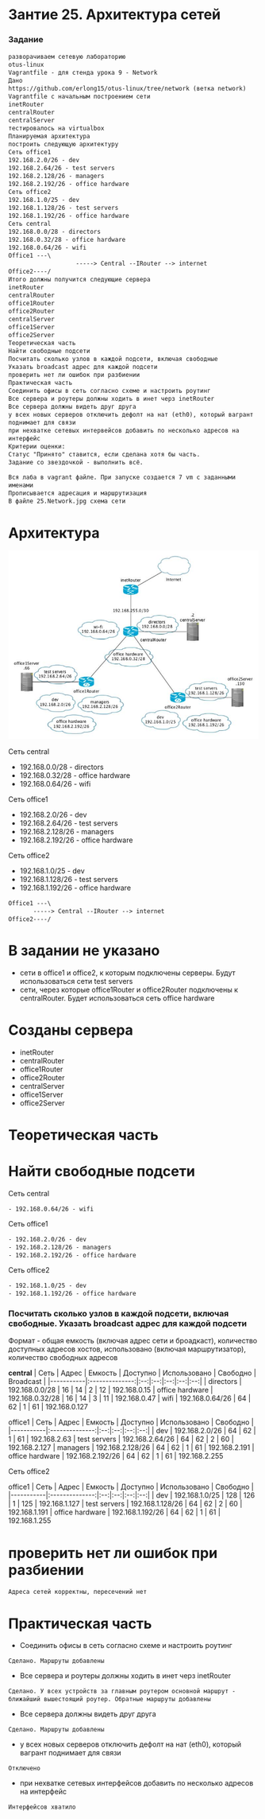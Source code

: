 # Зантие 25. Архитектура сетей

### Задание

```
разворачиваем сетевую лабораторию
otus-linux
Vagrantfile - для стенда урока 9 - Network
Дано
https://github.com/erlong15/otus-linux/tree/network (ветка network)
Vagrantfile с начальным построением сети
inetRouter
centralRouter
centralServer
тестировалось на virtualbox
Планируемая архитектура
построить следующую архитектуру
Сеть office1
192.168.2.0/26 - dev
192.168.2.64/26 - test servers
192.168.2.128/26 - managers
192.168.2.192/26 - office hardware
Сеть office2
192.168.1.0/25 - dev
192.168.1.128/26 - test servers
192.168.1.192/26 - office hardware
Сеть central
192.168.0.0/28 - directors
192.168.0.32/28 - office hardware
192.168.0.64/26 - wifi
Office1 ---\
                   -----> Central --IRouter --> internet
Office2----/
Итого должны получится следующие сервера
inetRouter
centralRouter
office1Router
office2Router
centralServer
office1Server
office2Server
Теоретическая часть
Найти свободные подсети
Посчитать сколько узлов в каждой подсети, включая свободные
Указать broadcast адрес для каждой подсети
проверить нет ли ошибок при разбиении
Практическая часть
Соединить офисы в сеть согласно схеме и настроить роутинг
Все сервера и роутеры должны ходить в инет черз inetRouter
Все сервера должны видеть друг друга
у всех новых серверов отключить дефолт на нат (eth0), который вагрант поднимает для связи
при нехватке сетевых интервейсов добавить по несколько адресов на интерфейс
Критерии оценки:
Статус "Принято" ставится, если сделана хотя бы часть.
Задание со звездочкой - выполнить всё.
```


```
Вся лаба в vagrant файле. При запуске создается 7 vm с заданными именами
Прописывается адресация и маршрутизация
В файле 25.Network.jpg схема сети
```

# Архитектура

![](/Images/Network_map.jpg)

Сеть central
- 192.168.0.0/28   - directors
- 192.168.0.32/28  - office hardware
- 192.168.0.64/26  - wifi

Сеть office1
- 192.168.2.0/26    - dev
- 192.168.2.64/26   - test servers
- 192.168.2.128/26  - managers
- 192.168.2.192/26  - office hardware

Сеть office2
- 192.168.1.0/25    - dev
- 192.168.1.128/26  - test servers
- 192.168.1.192/26  - office hardware

```
Office1 ---\
       -----> Central --IRouter --> internet
Office2----/
```

# В задании не указано
- сети в office1 и office2, к которым подключены серверы. Будут использоваться сети test servers
- сети, через которые office1Router и office2Router подключены к centralRouter. Будет использоваться сеть office hardware

# Созданы сервера
- inetRouter
- centralRouter
- office1Router
- office2Router
- centralServer
- office1Server
- office2Server

# Теоретическая часть

# Найти свободные подсети

Сеть central
```
- 192.168.0.64/26 - wifi
```

Сеть office1
```
- 192.168.2.0/26 - dev
- 192.168.2.128/26 - managers
- 192.168.2.192/26 - office hardware
```

Сеть office2
```
- 192.168.1.0/25 - dev
- 192.168.1.192/26 - office hardware
```

### Посчитать сколько узлов в каждой подсети, включая свободные. Указать broadcast адрес для каждой подсети

Формат - общая емкость (включая адрес сети и броадкаст), количество доступных адресов хостов, использовано (включая маршрутизатор), количество свободных адресов

**central**
| Сеть | Адрес | Емкость | Доступно | Использовано | Свободно | Broadcast |
|-----------|:--------------:|:--:|:--:|:--:|:--:|:--:|
| directors | 192.168.0.0/28 | 16 | 14 | 2 | 12 | 192.168.0.15
| office hardware | 192.168.0.32/28 | 16 | 14 | 3 | 11 | 192.168.0.47
| wifi | 192.168.0.64/26 | 64 | 62 | 1 | 61 | 192.168.0.127

office1
| Сеть | Адрес | Емкость | Доступно | Использовано | Свободно |
|-----------|:--------------:|:--:|:--:|:--:|:--:|
| dev | 192.168.2.0/26 | 64 | 62 | 1 | 61 | 192.168.2.63
| test servers | 192.168.2.64/26 | 64 | 62 | 2 | 60 | 192.168.2.127
| managers | 192.168.2.128/26 | 64 | 62 | 1 | 61 | 192.168.2.191
| office hardware | 192.168.2.192/26 | 64 | 62 | 1 | 61 | 192.168.2.255

Сеть office2

office1
| Сеть | Адрес | Емкость | Доступно | Использовано | Свободно |
|-----------|:--------------:|:--:|:--:|:--:|:--:|
| dev | 192.168.1.0/25 | 128 | 126 | 1 | 125 | 192.168.1.127
| test servers | 192.168.1.128/26 | 64 | 62 | 2 | 60 | 192.168.1.191
| office hardware | 192.168.1.192/26 | 64 | 62 | 1 | 61 | 192.168.1.255

# проверить нет ли ошибок при разбиении
```
Адреса сетей корректны, пересечений нет
```

# Практическая часть
- Соединить офисы в сеть согласно схеме и настроить роутинг
```
Сделано. Маршруты добавлены
```
- Все сервера и роутеры должны ходить в инет черз inetRouter
```
Сделано. У всех устройств за главным роутером основной маршрут - ближайший вышестоящий роутер. Обратные маршруты добавлены
```
- Все сервера должны видеть друг друга
```
Сделано. Маршруты добавлены
```
- у всех новых серверов отключить дефолт на нат (eth0), который вагрант поднимает для связи
```
Отключено
```
- при нехватке сетевых интерфейсов добавить по несколько адресов на интерфейс
```
Интерфейсов хватило
```



